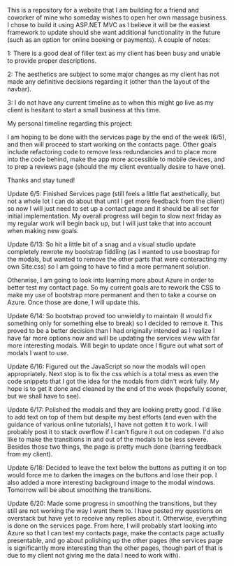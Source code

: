 This is a repository for a website that I am building for a friend and coworker of mine who someday wishes to open her own massage business.  I chose to build it using ASP.NET MVC as I believe it will be the easiest framework to update should she want additional functionality in the future (such as an option for online booking or payments).  A couple of notes:

1: There is a good deal of filler text as my client has been busy and unable to provide proper descriptions.

2: The aesthetics are subject to some major changes as my client has not made any definitive decisions regarding it (other than the layout of the navbar).

3: I do not have any current timeline as to when this might go live as my client is hesitant to start a small business at this time.


My personal timeline regarding this project:
  
  I am hoping to be done with the services page by the end of the week (6/5), and then will proceed to start working on the contacts page.
  Other goals include refactoring code to remove less redundancies and to place more into the code behind, make the app more accessible to   mobile devices, and to prep a reviews page (should the my client eventually desire to have one).
  
Thanks and stay tuned!

Update 6/5:
Finished Services page (still feels a little flat aesthetically, but not a whole lot I can do about that until I get more feedback from the client) so now I will just need to set up a contact page and it should be all set for initial implementation.  My overall progress will begin to slow next friday as my regular work will begin back up, but I will just take that into account when making new goals.

Update 6/13:
So hit a little bit of a snag and a visual studio update completely rewrote my bootstrap fiddling (as I wanted to use boostrap for the modals, but wanted to remove the other parts that were conteracting my own Site.css) so I am going to have to find a more permanent solution.  

Otherwise, I am going to look into learning more about Azure in order to better test my contact page.  So my current goals are to rework the CSS to make my use of bootstrap more permanent and then to take a course on Azure.  Once those are done, I will update this. 

Update 6/14:
So bootstrap proved too unwieldly to maintain (I would fix something only for something else to break) so I decided to remove it.  This proved to be a better decision than I had originally intended as I realize I have far more options now and will be updating the services view with far more interesting modals.  Will begin to update once I figure out what sort of modals I want to use.  

Update 6/16:
Figured out the JavaScript so now the modals will open appropriately.  Next stop is to fix the css which is a total mess as even the code snippets that I got the idea for the modals from didn't work fully.  My hope is to get it done and cleaned by the end of the week (hopefully sooner, but we shall have to see).

Update 6/17: 
Polished the modals and they are looking pretty good.  I'd like to add text on top of them but despite my best efforts (and even with the guidance of various online tutorials), I have not gotten it to work.  I will probably post it to stack overflow if I can't figure it out on codepen.  I'd also like to make the transitions in and out of the modals to be less severe.  Besides those two things, the page is pretty much done (barring feedback from my client). 

Update 6/18:
Decided to leave the text below the buttons as putting it on top would force me to darken the images on the buttons and lose their pop.  I also added a more interesting background image to the modal windows.  Tomorrow will be about smoothing the transitions.

Update 6/20:
Made some progress in smoothing the transitions, but they still are not working the way I want them to.  I have posted my questions on overstack but have yet to receive any replies about it.  Otherwise, everything is done on the services page.  From here, I will probably start looking into Azure so that I can test my contacts page, make the contacts page actually presentable, and go about polishing up the other pages (the services page is significantly more interesting than the other pages, though part of that is due to my client not giving me the data I need to work with).
